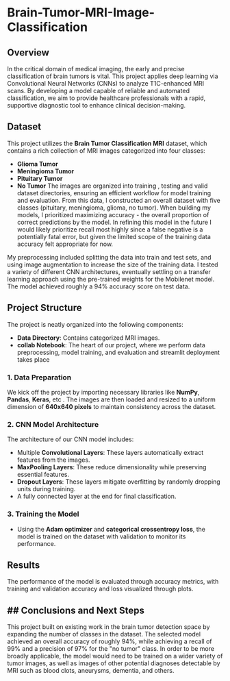 # Brain-Tumor-MRI-Image-Classification
## Overview
In the critical domain of medical imaging, the early and precise classification of brain tumors is vital. This project applies deep learning via Convolutional Neural Networks (CNNs) to analyze T1C-enhanced MRI scans. By developing a model capable of reliable and automated classification, we aim to provide healthcare professionals with a rapid, supportive diagnostic tool to enhance clinical decision-making.
## Dataset
This project utilizes the **Brain Tumor Classification MRI** dataset, which contains a rich collection of MRI images categorized into four classes:
- **Glioma Tumor**
- **Meningioma Tumor**
- **Pituitary Tumor**
- **No Tumor**
The images are organized into training , testing and valid dataset directories, ensuring an efficient workflow for model training and evaluation.
From this data, I constructed an overall dataset with five classes (pituitary, meningioma, glioma, no tumor). When building my models, I prioritized maximizing accuracy - the overall proportion of correct predictions by the model. In refining this model in the future I would likely prioritize recall most highly since a false negative is a potentially fatal error, but given the limited scope of the training data accuracy felt appropriate for now.

My preprocessing included splitting the data into train and test sets, and using image augmentation to increase the size of the training data. I tested a variety of different CNN architectures, eventually settling on a transfer learning approach using the pre-trained weights for the Mobilenet  model. The model achieved roughly a 94% accuracy score on test data.
## Project Structure
The project is neatly organized into the following components:
- **Data Directory**: Contains categorized MRI images.
- **collab Notebook**: The heart of our project, where we perform data preprocessing, model training, and evaluation and streamlit deployment takes place
### 1. Data Preparation
We kick off the project by importing necessary libraries like **NumPy**, **Pandas**, **Keras**, etc . The images are then loaded and resized to a uniform dimension of **640x640 pixels** to maintain consistency across the dataset.
### 2. CNN Model Architecture
The architecture of our CNN model includes:
- Multiple **Convolutional Layers**: These layers automatically extract features from the images.
- **MaxPooling Layers**: These reduce dimensionality while preserving essential features.
- **Dropout Layers**: These layers mitigate overfitting by randomly dropping units during training.
- A fully connected layer at the end for final classification.
### 3. Training the Model 
- Using the **Adam optimizer** and **categorical crossentropy loss**, the model is trained on the dataset with validation to monitor its performance.
## Results
The performance of the model is evaluated through accuracy metrics, with training and validation accuracy and loss visualized through plots.

## ## Conclusions and Next Steps
This project built on existing work in the brain tumor detection space by expanding the number of classes in the dataset. The selected model achieved an overall accuracy of roughly 94%, while achieving a recall of 99% and a precision of 97% for the "no tumor" class. In order to be more broadly applicable, the model would need to be trained on a wider variety of tumor images, as well as images of other potential diagnoses detectable by MRI such as blood clots, aneurysms, dementia, and others.
